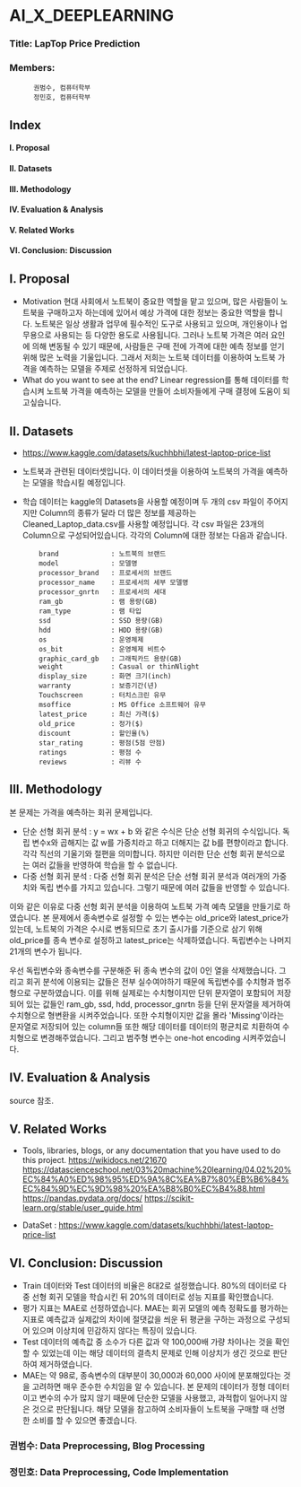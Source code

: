 # AI_X_DEEPLEARNING

### Title: LapTop Price Prediction 

### Members: 
          권범수, 컴퓨터학부
          정민호, 컴퓨터학부


## Index
####           I. Proposal
####           II. Datasets
####           III. Methodology
####           IV. Evaluation & Analysis
####           V. Related Works
####           VI. Conclusion: Discussion

## I. Proposal
+ Motivation
  현대 사회에서 노트북이 중요한 역할을 맡고 있으며, 많은 사람들이 노트북을 구매하고자 하는데에 있어서 예상 가격에 대한 정보는 중요한 역할을 합니다. 노트북은 일상 생활과 업무에 필수적인 도구로 사용되고 있으며, 개인용이나 업무용으로 사용되는 등 다양한 용도로 사용됩니다. 그러나 노트북 가격은 여러 요인에 의해 변동될 수 있기 때문에, 사람들은 구매 전에 가격에 대한 예측 정보를 얻기 위해 많은 노력을 기울입니다. 그래서 저희는 노트북 데이터를 이용하여 노트북 가격을 예측하는 모델을 주제로 선정하게 되었습니다.
+ What do you want to see at the end?
  Linear regression를 통해 데이터를 학습시켜 노트북 가격을 예측하는 모델을 만들어 소비자들에게 구매 결정에 도움이 되고싶습니다.

## II. Datasets
+ https://www.kaggle.com/datasets/kuchhbhi/latest-laptop-price-list
+ 노트북과 관련된 데이터셋입니다. 이 데이터셋을 이용하여 노트북의 가격을 예측하는 모델을 학습시킬 예정입니다.
+ 학습 데이터는 kaggle의 Datasets을 사용할 예정이며 두 개의 csv 파일이 주어지지만 Column의 종류가 달라 더 많은 정보를 제공하는 Cleaned_Laptop_data.csv를 사용할 예정입니다. 각 csv 파일은 23개의 Column으로 구성되어있습니다. 각각의 Column에 대한 정보는 다음과 같습니다.

          brand             : 노트북의 브랜드
          model             : 모델명
          processor_brand   : 프로세서의 브랜드
          processor_name    : 프로세서의 세부 모델명
          processor_gnrtn   : 프로세서의 세대
          ram_gb            : 램 용량(GB)
          ram_type          : 램 타입
          ssd               : SSD 용량(GB)
          hdd               : HDD 용량(GB)
          os                : 운영체제
          os_bit            : 운영체제 비트수
          graphic_card_gb   : 그래픽카드 용량(GB)
          weight            : Casual or thinNlight
          display_size      : 화면 크기(inch)
          warranty          : 보증기간(년)
          Touchscreen       : 터치스크린 유무
          msoffice          : MS Office 소프트웨어 유무
          latest_price      : 최신 가격($)
          old_price         : 정가($)
          discount          : 할인율(%)
          star_rating       : 평점(5점 만점)
          ratings           : 평점 수
          reviews           : 리뷰 수
          
         
## III. Methodology
본 문제는 가격을 예측하는 회귀 문제입니다.
+ 단순 선형 회귀 분석 :
y = wx + b 와 같은 수식은 단순 선형 회귀의 수식입니다. 독립 변수x와 곱해지는 값 w를 가중치라고 하고 더해지는 값 b를 편향이라고 합니다. 각각 직선의 기울기와 절편을 의미합니다. 하지만 이러한 단순 선형 회귀 분석으로는 여러 값들을 반영하여 학습을 할 수 없습니다.
+ 다중 선형 회귀 분석 :
다중 선형 회귀 분석은 단순 선형 회귀 분석과 여러개의 가중치와 독립 변수를 가지고 있습니다. 그렇기 때문에 여러 값들을 반영할 수 있습니다. 

이와 같은 이유로 다중 선형 회귀 분석을 이용하여 노트북 가격 예측 모델을 만들기로 하였습니다. 본 문제에서 종속변수로 설정할 수 있는 변수는 old_price와 latest_price가 있는데, 노트북의 가격은 수시로 변동되므로 초기 출시가를 기준으로 삼기 위해 old_price를 종속 변수로 설정하고 latest_price는 삭제하였습니다. 독립변수는 나머지 21개의 변수가 됩니다.

우선 독립변수와 종속변수를 구분해준 뒤 종속 변수의 값이 0인 열을 삭제했습니다. 그리고 회귀 분석에 이용되는 값들은 전부 실수여야하기 때문에 독립변수를 수치형과 범주형으로 구분하였습니다. 이를 위해 실제로는 수치형이지만 단위 문자열이 포함되어 저장되어 있는 값들인 ram_gb, ssd, hdd, processor_gnrtn 등을 단위 문자열을 제거하여 수치형으로 형변환을 시켜주었습니다. 또한 수치형이지만 값을 몰라 'Missing'이라는 문자열로 저장되어 있는 column들 또한 해당 데이터를 데이터의 평균치로 치환하여 수치형으로 변경해주었습니다. 그리고 범주형 변수는 one-hot encoding 시켜주었습니다.

## IV. Evaluation & Analysis
  source 참조.
## V. Related Works
+ Tools, libraries, blogs, or any documentation that you have used to do this project.
  https://wikidocs.net/21670
  https://datascienceschool.net/03%20machine%20learning/04.02%20%EC%84%A0%ED%98%95%ED%9A%8C%EA%B7%80%EB%B6%84%EC%84%9D%EC%9D%98%20%EA%B8%B0%EC%B4%88.html
  https://pandas.pydata.org/docs/
  https://scikit-learn.org/stable/user_guide.html
  
  
+ DataSet : https://www.kaggle.com/datasets/kuchhbhi/latest-laptop-price-list
## VI. Conclusion: Discussion
+ Train 데이터와 Test 데이터의 비율은 8대2로 설정했습니다. 80%의 데이터로 다중 선형 회귀 모델을 학습시킨 뒤 20%의 데이터로 성능 지표를 확인했습니다. 
+ 평가 지표는 MAE로 선정하였습니다. MAE는 회귀 모델의 예측 정확도를 평가하는 지표로 예측값과 실제값의 차이에 절댓값을 씌운 뒤 평균을 구하는 과정으로 구성되어 있으며 이상치에 민감하지 않다는 특징이 있습니다. 
+ Test 데이터의 예측값 중 소수가 다른 값과 약 100,000배 가량 차이나는 것을 확인할 수 있었는데 이는 해당 데이터의 결측치 문제로 인해 이상치가 생긴 것으로 판단하여 제거하였습니다.
+ MAE는 약 98로, 종속변수의 대부분이 30,000과 60,000 사이에 분포해있다는 것을 고려하면 매우 준수한 수치임을 알 수 있습니다. 본 문제의 데이터가 정형 데이터이고 변수의 수가 많지 않기 때문에 단순한 모델을 사용했고, 과적합이 일어나지 않은 것으로 판단됩니다. 해당 모델을 참고하여 소비자들이 노트북을 구매할 때 선명한 소비를 할 수 있으면 좋겠습니다. 

### 권범수: Data Preprocessing, Blog Processing
### 정민호: Data Preprocessing, Code Implementation
          

